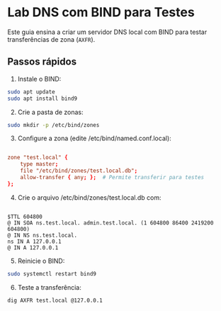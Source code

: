 # Lab DNS com BIND para Testes

Este guia ensina a criar um servidor DNS local com BIND para testar transferências de zona (`AXFR`).

## Passos rápidos

1. Instale o BIND:
```bash
sudo apt update
sudo apt install bind9
```
2. Crie a pasta de zonas:
```bash
sudo mkdir -p /etc/bind/zones
```
3. Configure a zona (edite /etc/bind/named.conf.local):

```conf

zone "test.local" {
    type master;
    file "/etc/bind/zones/test.local.db";
    allow-transfer { any; };  # Permite transferir para testes
};
```
4. Crie o arquivo /etc/bind/zones/test.local.db com:

```zone

$TTL 604800
@ IN SOA ns.test.local. admin.test.local. (1 604800 86400 2419200 604800)
@ IN NS ns.test.local.
ns IN A 127.0.0.1
@ IN A 127.0.0.1
```
5. Reinicie o BIND:
```bash
sudo systemctl restart bind9
```
6. Teste a transferência:
```bash
dig AXFR test.local @127.0.0.1
